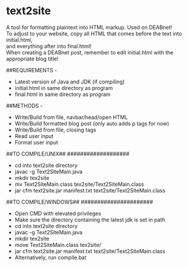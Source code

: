 # text2site
A tool for formatting plaintext into HTML markup. Used on DEABnet! <br>
To adjust to your website, copy all HTML that comes before the text into initial.html, <br>
and everything after into final.html! <br>
When creating a DEABnet post, remember to edit initial.html with the appropriate blog title!

##REQUIREMENTS -
* Latest version of Java and JDK (if compiling)
* initial.html in same directory as program
* final.html in same directory as program

##METHODS -
* Write/Build from file, navbar/head/open HTML
* Write/Build formatted blog post (only auto adds p tags for now)
* Write/Build from file, closing tags
* Read user input
* Format user input

##TO COMPILE/UNIX##
###################
* cd into text2site directory
* javac -g Text2SiteMain.java
* mkdir tex2site
* mv Text2SiteMain.class tex2site/Text2SiteMain.class
* jar cfm text2site.jar manifest.txt text2site/Text2SiteMain.class

##TO COMPILE/WINDOWS##
######################
* Open CMD with elevated privileges
* Make sure the directory containing the latest jdk is set in path
* cd into text2site directory
* javac -g Text2SiteMain.java
* mkdir tex2site
* move Text2SiteMain.class tex2site/
* jar cfm text2site.jar manifest.txt text2site/Text2SiteMain.class
* Alternatively, run compile.bat
